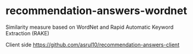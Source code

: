 # recommendation-answers-wordnet
Similarity measure based on WordNet and Rapid Automatic Keyword Extraction (RAKE)

Client side https://github.com/asrul10/recommendation-answers-client
